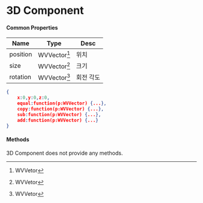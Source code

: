 # 3D Component

#### Common Properties
| Name | Type | Desc |
| --- | --- | --- |
| position | WVVector[^1] | 위치 |
| size | WVVector[^1] | 크기 |
| rotation | WVVector[^1] | 회전 각도 |

[^1]: WVVetor
```json
{
    x:0,y:0,z:0,
    equal:function(p:WVVector) {...},
    copy:function(p:WVVector) {...},
    sub:function(p:WVVector) {...},
    add:function(p:WVVector) {...}
}
```

#### Methods

3D Component does not provide any methods.